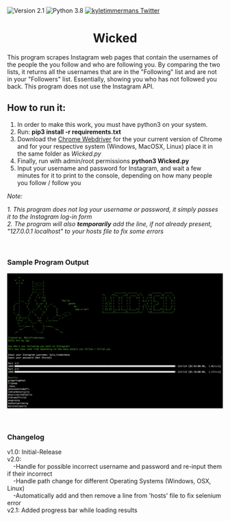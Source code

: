 ![Version 2.1](http://img.shields.io/badge/version-v2.1-orange.svg)
![Python 3.8](http://img.shields.io/badge/python-3.8-blue.svg)
[![kyletimmermans Twitter](http://img.shields.io/twitter/url/http/shields.io.svg?style=social&label=Follow)](https://twitter.com/kyletimmermans)

# <div align="center">Wicked</div>

This program scrapes Instagram web pages that contain the usernames of the people the you follow and who are following you. By comparing the two lists, it returns all the usernames that are in the "Following" list and are not in your "Followers" list. Essentially, showing you who has not followed you back. This program does not use the Instagram API.

## How to run it:
1. In order to make this work, you must have python3 on your system.
2. Run: **pip3 install -r requirements.txt**
3. Download the [Chrome Webdriver](https://chromedriver.chromium.org/downloads "Chrome Webdriver")
 for the your current version of Chrome and for your respective system (Windows, MacOSX, Linux) place it in the same folder as _Wicked.py_
4. Finally, run with admin/root permissions **python3 Wicked.py**
5. Input your username and password for Instagram, and wait a few minutes for it to print to the console, depending on how many people you follow / follow you

_Note:_ 

_1. This program does not log your username or password, it simply passes it to the Instagram log-in form_                        
_2. The program will also **temporarily** add the line, if not already present, "127.0.0.1 localhost" to your hosts file to fix some errors_


<p>&nbsp;</p>

### Sample Program Output
![alt text](https://github.com/kyletimmermans/wicked/blob/master/output.png "Sample Program Output")

</br>

### Changelog
<div>v1.0: Initial-Release</div>
<div>v2.0:<div>
<div>&ensp;&ensp;-Handle for possible incorrect username and password and re-input them if their incorrect</div>
<div>&ensp;&ensp;-Handle path change for different Operating Systems (Windows, OSX, Linux)</div>
<div>&ensp;&ensp;-Automatically add and then remove a line from 'hosts' file to fix selenium error</div>
<div>v2.1: Added progress bar while loading results</div>
